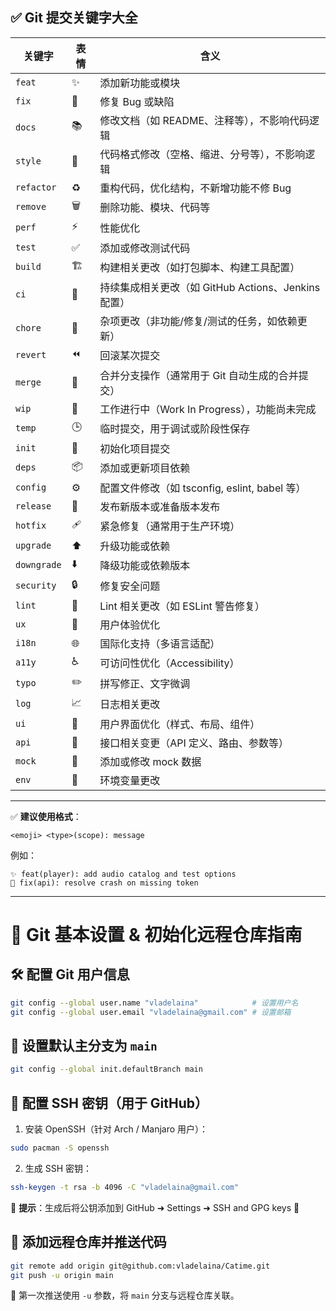 <!--
title: Git
date: 2025-05-08
description: 提交关键字和一些基本的说明
thumbnail: blogs/Images/git.webp
tags: [Git]
-->

## ✅ Git 提交关键字大全

| 关键字      | 表情 | 含义                                                |
| ----------- | ---- | --------------------------------------------------- |
| `feat`      | ✨    | 添加新功能或模块                                    |
| `fix`       | 🐛    | 修复 Bug 或缺陷                                     |
| `docs`      | 📚    | 修改文档（如 README、注释等），不影响代码逻辑       |
| `style`     | 💅    | 代码格式修改（空格、缩进、分号等），不影响逻辑      |
| `refactor`  | ♻️    | 重构代码，优化结构，不新增功能不修 Bug              |
| `remove`    | 🗑️    | 删除功能、模块、代码等                              |
| `perf`      | ⚡    | 性能优化                                            |
| `test`      | ✅    | 添加或修改测试代码                                  |
| `build`     | 🏗️    | 构建相关更改（如打包脚本、构建工具配置）            |
| `ci`        | 🤖    | 持续集成相关更改（如 GitHub Actions、Jenkins 配置） |
| `chore`     | 🔧    | 杂项更改（非功能/修复/测试的任务，如依赖更新）      |
| `revert`    | ⏪    | 回滚某次提交                                        |
| `merge`     | 🔀    | 合并分支操作（通常用于 Git 自动生成的合并提交）     |
| `wip`       | 🚧    | 工作进行中（Work In Progress），功能尚未完成        |
| `temp`      | 🕒    | 临时提交，用于调试或阶段性保存                      |
| `init`      | 🎉    | 初始化项目提交                                      |
| `deps`      | 📦    | 添加或更新项目依赖                                  |
| `config`    | ⚙️    | 配置文件修改（如 tsconfig, eslint, babel 等）       |
| `release`   | 🚀    | 发布新版本或准备版本发布                            |
| `hotfix`    | 🩹    | 紧急修复（通常用于生产环境）                        |
| `upgrade`   | ⬆️    | 升级功能或依赖                                      |
| `downgrade` | ⬇️    | 降级功能或依赖版本                                  |
| `security`  | 🔒    | 修复安全问题                                        |
| `lint`      | 🧹    | Lint 相关更改（如 ESLint 警告修复）                 |
| `ux`        | 🧠    | 用户体验优化                                        |
| `i18n`      | 🌐    | 国际化支持（多语言适配）                            |
| `a11y`      | ♿    | 可访问性优化（Accessibility）                       |
| `typo`      | ✏️    | 拼写修正、文字微调                                  |
| `log`       | 📈    | 日志相关更改                                        |
| `ui`        | 🎨    | 用户界面优化（样式、布局、组件）                    |
| `api`       | 🔌    | 接口相关变更（API 定义、路由、参数等）              |
| `mock`      | 🧪    | 添加或修改 mock 数据                                |
| `env`       | 🌱    | 环境变量更改                                        |

------

✅ **建议使用格式**：

```
<emoji> <type>(scope): message
```

例如：

```
✨ feat(player): add audio catalog and test options
🐛 fix(api): resolve crash on missing token
```



---

# 🚀 Git 基本设置 & 初始化远程仓库指南

## 🛠️ 配置 Git 用户信息

```bash
git config --global user.name "vladelaina"            # 设置用户名
git config --global user.email "vladelaina@gmail.com" # 设置邮箱
```

## 🌱 设置默认主分支为 `main`

```bash
git config --global init.defaultBranch main
```

## 🔐 配置 SSH 密钥（用于 GitHub）

1. 安装 OpenSSH（针对 Arch / Manjaro 用户）：

```bash
sudo pacman -S openssh
```

2. 生成 SSH 密钥：

```bash
ssh-keygen -t rsa -b 4096 -C "vladelaina@gmail.com"
```

📌 **提示**：生成后将公钥添加到 GitHub ➜ Settings ➜ SSH and GPG keys 🔑

## 🔗 添加远程仓库并推送代码

```bash
git remote add origin git@github.com:vladelaina/Catime.git
git push -u origin main
```

🚩 第一次推送使用 `-u` 参数，将 `main` 分支与远程仓库关联。

